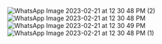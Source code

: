 ![WhatsApp Image 2023-02-21 at 12 30 48 PM (2)](https://user-images.githubusercontent.com/49067300/220305438-1f1af6dd-6e9a-4a71-93b9-1f2cde7d3066.jpeg)
![WhatsApp Image 2023-02-21 at 12 30 48 PM](https://user-images.githubusercontent.com/49067300/220305443-5b5e371e-e3b1-451a-be13-df789fd2ba39.jpeg)
![WhatsApp Image 2023-02-21 at 12 30 49 PM](https://user-images.githubusercontent.com/49067300/220305445-53a144a0-e283-40bd-aeee-e3490041ca1f.jpeg)
![WhatsApp Image 2023-02-21 at 12 30 48 PM (1)](https://user-images.githubusercontent.com/49067300/220305448-72af70a3-3f43-4921-becf-2b87f3808284.jpeg)
